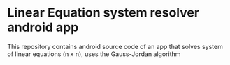 # Linear Equation system resolver android app

This repository contains android source code of an app that solves system of linear equations (n x n), uses the Gauss-Jordan algorithm
